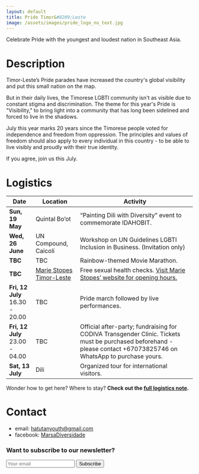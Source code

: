 ```yaml
---
layout: default
title: Pride Timor&#8209;Leste
image: /assets/images/pride_logo_no_text.jpg
---
```


<p class="tc black-90 f3 fw4">
  Celebrate Pride with the youngest and loudest nation in Southeast Asia.
</p>

# Description


Timor-Leste’s Pride parades have increased the country's global visibility and put this small nation on the map. 

But in their daily lives, the Timorese LGBTI community isn't as visible due to constant stigma and discrimination. The theme for this year's Pride is "Visibility," to bring light into a community that has long been sidelined and forced to live in the shadows. 

July this year marks 20 years since the Timorese people voted for independence and freedom from oppression. The principles and values of freedom should also apply to every individual in this country - to be able to live visibly and proudly with their true identity.


<p class="tc black-90 f3 fw4">
If you agree, join us this July.
</p>

# Logistics

| Date                               | Location                 | Activity                                                     |
| ---------------------------------- | ------------------------ | ------------------------------------------------------------ |
| **Sun, 19 May**                    | Quintal Bo’ot            | “Painting Dili with Diversity” event to commemorate IDAHOBIT. |
| **Wed, 26 June**                   | UN Compound, Caicoli     | Workshop on UN Guidelines LGBTI Inclusion in Business. (Invitation only) |
| **TBC**                            | TBC                      | Rainbow-themed Movie Marathon.                               |
| **TBC**                            | [Marie Stopes Timor-Leste](https://goo.gl/maps/aAQmJaVbGmPyei8x9) | Free sexual health checks. [Visit Marie Stopes’ website for opening hours.](https://www.facebook.com/MarieStopesTL/) |
| **Fri, 12 July**<br>16.30 - 20.00  | TBC                      | Pride march followed by live performances.                   |
| **Fri, 12 July** <br>23.00 - 04.00 | TBC                      | Official after-party; fundraising for CODIVA Transgender Clinic. Tickets must be purchased beforehand - please contact +67073825746 on WhatsApp to purchase yours. |
| **Sat, 13 July**                   | Dili                     | Organized tour for international visitors.                   |

Wonder how to get here? Where to stay? **Check out the <a href="https://docs.google.com/document/d/1znBZEzgYE2LhLwEoDoEkBuOFbDEd0PPAxa-RlaIzPJU/edit?usp=sharing" target="_blank" rel="noopener">full logistics note</a>.**

# Contact

- email: [hatutanyouth@gmail.com](mailto:hatutanyouth@gmail.com)
- facebook: <a href="https://www.facebook.com/MarsaDiversidade/" target="_blank" rel="noopener">MarsaDiversidade</a>

### Want to subscribe to our newsletter?
<form method="POST" class="newsletter-subscribe" action="https://formspree.io/hatutanyouth@gmail.com">
  <input class="w-60" type="email" name="email" placeholder="Your email">
  <button class="dim" type="submit">Subscribe</button>
</form>
